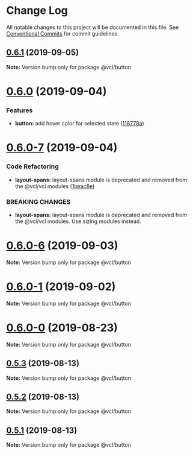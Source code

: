 # Change Log

All notable changes to this project will be documented in this file.
See [Conventional Commits](https://conventionalcommits.org) for commit guidelines.

## [0.6.1](https://github.com/vcl/vcl/compare/v0.6.0...v0.6.1) (2019-09-05)

**Note:** Version bump only for package @vcl/button





# [0.6.0](https://github.com/vcl/vcl/compare/v0.6.0-7...v0.6.0) (2019-09-04)


### Features

* **button:** add hover color for selected state ([118778a](https://github.com/vcl/vcl/commit/118778a))





# [0.6.0-7](https://github.com/vcl/vcl/compare/v0.6.0-5...v0.6.0-7) (2019-09-04)


### Code Refactoring

* **layout-spans:** layout-spans module is deprecated and removed from the @vcl/vcl modules ([1beac8e](https://github.com/vcl/vcl/commit/1beac8e))


### BREAKING CHANGES

* **layout-spans:** layout-spans module is deprecated and removed from the @vcl/vcl modules. Use sizing modules instead.





# [0.6.0-6](https://github.com/vcl/vcl/compare/v0.6.0-5...v0.6.0-6) (2019-09-03)

**Note:** Version bump only for package @vcl/button





# [0.6.0-1](https://github.com/vcl/vcl/compare/v0.6.0-0...v0.6.0-1) (2019-09-02)

**Note:** Version bump only for package @vcl/button





# [0.6.0-0](https://github.com/vcl/vcl/compare/v0.5.4...v0.6.0-0) (2019-08-23)

**Note:** Version bump only for package @vcl/button





## [0.5.3](https://github.com/vcl/vcl/compare/v0.5.1...v0.5.3) (2019-08-13)

**Note:** Version bump only for package @vcl/button





## [0.5.2](https://github.com/vcl/vcl/compare/v0.5.1...v0.5.2) (2019-08-13)

**Note:** Version bump only for package @vcl/button





## [0.5.1](https://github.com/vcl/vcl/compare/v0.5.0...v0.5.1) (2019-08-13)

**Note:** Version bump only for package @vcl/button
